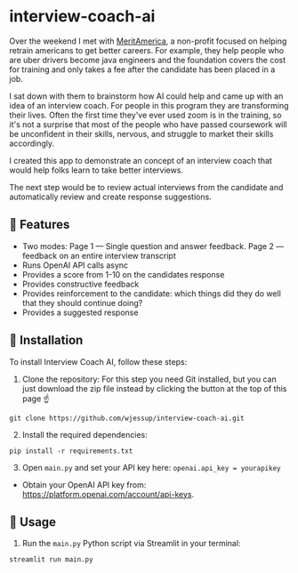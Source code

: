 # interview-coach-ai

Over the weekend I met with [MeritAmerica](https://meritamerica.org/), a non-profit focused on helping retrain americans to get better careers. For example, they help people who are uber drivers become java engineers and the foundation covers the cost for training and only takes a fee after the candidate has been placed in a job. 

I sat down with them to brainstorm how AI could help and came up with an idea of an interview coach. For people in this program they are transforming their lives. Often the first time they've ever used zoom is in the training, so it's not a surprise that most of the people who have passed coursework will be unconfident in their skills, nervous, and struggle to market their skills accordingly. 
            
I created this app to demonstrate an concept of an interview coach that would help folks learn to take better interviews. 

The next step would be to review actual interviews from the candidate and automatically review and create response suggestions.

## 🚀 Features

* Two modes: Page 1 — Single question and answer feedback. Page 2 — feedback on an entire interview transcript
* Runs OpenAI API calls async
* Provides a score from 1-10 on the candidates response
* Provides constructive feedback 
* Provides reinforcement to the candidate: which things did they do well that they should continue doing?
* Provides a suggested response

## 💾 Installation

To install Interview Coach AI, follow these steps:

1. Clone the repository:
For this step you need Git installed, but you can just download the zip file instead by clicking the button at the top of this page ☝️
```
git clone https://github.com/wjessup/interview-coach-ai.git
```

2. Install the required dependencies:
```
pip install -r requirements.txt
```

3. Open `main.py` and set your API key here: `openai.api_key = yourapikey`
  - Obtain your OpenAI API key from: https://platform.openai.com/account/api-keys.

## 🔧 Usage

1. Run the `main.py` Python script via Streamlit in your terminal:
```
streamlit run main.py
```
